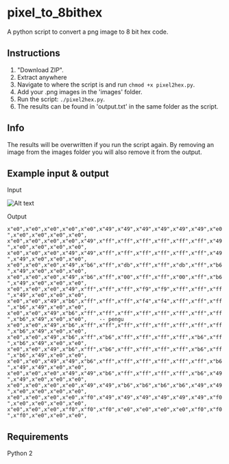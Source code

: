 # pixel_to_8bithex
A python script to convert a png image to 8 bit hex code.

## Instructions
1. "Download ZIP".
2. Extract anywhere
3. Navigate to where the script is and run `chmod +x pixel2hex.py`.
4. Add your .png images in the 'images' folder.
5. Run the script: `./pixel2hex.py`.
6. The results can be found in 'output.txt' in the same folder as the script.

## Info
The results will be overwritten if you run the script again. By removing an image from the images folder you will also remove it from the output.

## Example input & output
Input

![Alt text](http://i.imgur.com/1afoW3A.png "16x16 penguin sprite")

Output

`x"e0",x"e0",x"e0",x"e0",x"e0",x"49",x"49",x"49",x"49",x"49",x"49",x"e0",x"e0",x"e0",x"e0",x"e0",
x"e0",x"e0",x"e0",x"e0",x"49",x"ff",x"ff",x"ff",x"ff",x"ff",x"ff",x"49",x"e0",x"e0",x"e0",x"e0",
x"e0",x"e0",x"e0",x"49",x"49",x"ff",x"ff",x"ff",x"ff",x"ff",x"ff",x"49",x"49",x"e0",x"e0",x"e0",
x"e0",x"e0",x"e0",x"49",x"b6",x"ff",x"db",x"ff",x"ff",x"db",x"ff",x"b6",x"49",x"e0",x"e0",x"e0",
x"e0",x"e0",x"e0",x"49",x"b6",x"ff",x"00",x"ff",x"ff",x"00",x"ff",x"b6",x"49",x"e0",x"e0",x"e0",
x"e0",x"e0",x"e0",x"49",x"ff",x"ff",x"ff",x"f9",x"f9",x"ff",x"ff",x"ff",x"49",x"e0",x"e0",x"e0",
x"e0",x"e0",x"49",x"b6",x"ff",x"ff",x"ff",x"f4",x"f4",x"ff",x"ff",x"ff",x"b6",x"49",x"e0",x"e0",
x"e0",x"e0",x"49",x"b6",x"ff",x"ff",x"ff",x"ff",x"ff",x"ff",x"ff",x"ff",x"b6",x"49",x"e0",x"e0",    -- pengu
x"e0",x"e0",x"49",x"b6",x"ff",x"ff",x"ff",x"ff",x"ff",x"ff",x"ff",x"ff",x"b6",x"49",x"e0",x"e0",
x"e0",x"e0",x"49",x"b6",x"ff",x"b6",x"ff",x"ff",x"ff",x"ff",x"b6",x"ff",x"b6",x"49",x"e0",x"e0",
x"e0",x"e0",x"49",x"b6",x"ff",x"b6",x"ff",x"ff",x"ff",x"ff",x"b6",x"ff",x"b6",x"49",x"e0",x"e0",
x"e0",x"e0",x"49",x"49",x"b6",x"ff",x"ff",x"ff",x"ff",x"ff",x"ff",x"b6",x"49",x"49",x"e0",x"e0",
x"e0",x"e0",x"e0",x"49",x"49",x"b6",x"ff",x"ff",x"ff",x"ff",x"b6",x"49",x"49",x"e0",x"e0",x"e0",
x"e0",x"e0",x"e0",x"e0",x"49",x"49",x"b6",x"b6",x"b6",x"b6",x"49",x"49",x"e0",x"e0",x"e0",x"e0",
x"e0",x"e0",x"e0",x"e0",x"f0",x"49",x"49",x"49",x"49",x"49",x"49",x"f0",x"e0",x"e0",x"e0",x"e0",
x"e0",x"e0",x"e0",x"f0",x"f0",x"f0",x"e0",x"e0",x"e0",x"e0",x"f0",x"f0",x"f0",x"e0",x"e0",x"e0",`


## Requirements
Python 2
